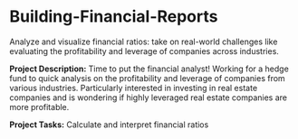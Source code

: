 # Building-Financial-Reports
Analyze and visualize financial ratios: take on real-world challenges like evaluating the profitability and leverage of companies across industries.

**Project Description:**
Time to put the financial analyst! Working for a hedge fund to quick analysis on the profitability and leverage of companies from various industries. Particularly interested in investing in real estate companies and is wondering if highly leveraged real estate companies are more profitable.

**Project Tasks:**
Calculate and interpret financial ratios
